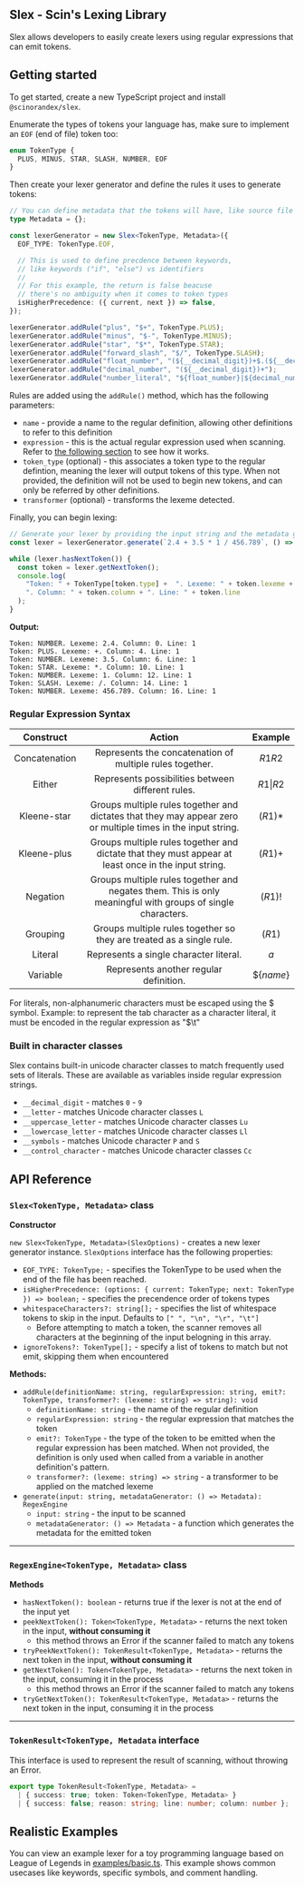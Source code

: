 ## Slex - Scin's Lexing Library

Slex allows developers to easily create lexers using regular expressions that can emit tokens.

## Getting started

To get started, create a new TypeScript project and install `@scinorandex/slex`.

Enumerate the types of tokens your language has, make sure to implement an `EOF` (end of file) token too: 

```ts
enum TokenType {
  PLUS, MINUS, STAR, SLASH, NUMBER, EOF
}
```

Then create your lexer generator and define the rules it uses to generate tokens:

```ts
// You can define metadata that the tokens will have, like source file paths
type Metadata = {};

const lexerGenerator = new Slex<TokenType, Metadata>({
  EOF_TYPE: TokenType.EOF,

  // This is used to define precdence between keywords, 
  // like keywords ("if", "else") vs identifiers
  // 
  // For this example, the return is false beacuse 
  // there's no ambiguity when it comes to token types
  isHigherPrecedence: ({ current, next }) => false,
});

lexerGenerator.addRule("plus", "$+", TokenType.PLUS);
lexerGenerator.addRule("minus", "$-", TokenType.MINUS);
lexerGenerator.addRule("star", "$*", TokenType.STAR);
lexerGenerator.addRule("forward_slash", "$/", TokenType.SLASH);
lexerGenerator.addRule("float_number", "(${__decimal_digit})+$.(${__decimal_digit})+");
lexerGenerator.addRule("decimal_number", "(${__decimal_digit})+");
lexerGenerator.addRule("number_literal", "${float_number}|${decimal_number}", TokenType.NUMBER);
```

Rules are added using the `addRule()` method, which has the following parameters:
 - `name` - provide a name to the regular definition, allowing other definitions to refer to this definition
 - `expression` - this is the actual regular expression used when scanning. Refer to [the following section](#regular-expression-syntax) to see how it works.
 - `token_type` (optional) - this associates a token type to the regular defintion, meaning the lexer will output tokens of this type. When not provided, the definition will not be used to begin new tokens, and can only be referred by other definitions.
 - `transformer` (optional) - transforms the lexeme detected.

Finally, you can begin lexing:

```ts
// Generate your lexer by providing the input string and the metadata generator
const lexer = lexerGenerator.generate(`2.4 + 3.5 * 1 / 456.789`, () => ({}));

while (lexer.hasNextToken()) {
  const token = lexer.getNextToken();
  console.log(
    "Token: " + TokenType[token.type] +  ". Lexeme: " + token.lexeme + 
    ". Column: " + token.column + ". Line: " + token.line
  );
}
```

**Output:**

```
Token: NUMBER. Lexeme: 2.4. Column: 0. Line: 1
Token: PLUS. Lexeme: +. Column: 4. Line: 1
Token: NUMBER. Lexeme: 3.5. Column: 6. Line: 1
Token: STAR. Lexeme: *. Column: 10. Line: 1
Token: NUMBER. Lexeme: 1. Column: 12. Line: 1
Token: SLASH. Lexeme: /. Column: 14. Line: 1
Token: NUMBER. Lexeme: 456.789. Column: 16. Line: 1
```

### Regular Expression Syntax

|   Construct   |                                                    Action                                                    |   Example    |
| :-----------: | :----------------------------------------------------------------------------------------------------------: | :----------: |
| Concatenation |                           Represents the concatenation of multiple rules together.                           |    $R1R2$    |
|    Either     |                              Represents possibilities between different rules.                               |  $R1 \| R2$  |
|  Kleene-star  | Groups multiple rules together and dictates that they may appear zero or multiple times in the input string. |   $(R1)*$    |
|  Kleene-plus  |     Groups multiple rules together and dictate that they must appear at least once in the input string.      |   $(R1)+$    |
|   Negation    |  Groups multiple rules together and negates them. This is only meaningful with groups of single characters.  |   $(R1)!$    |
|   Grouping    |                     Groups multiple rules together so they are treated as a single rule.                     |    $(R1)$    |
|    Literal    |                                    Represents a single character literal.                                    |     $a$      |
|   Variable    |                                    Represents another regular definition.                                    | $\$\{name\}$ |

For literals, non-alphanumeric characters must be escaped using the $ symbol. Example: to represent the tab character as a character literal, it must be encoded in the regular expression as "$\t"


### Built in character classes

Slex contains built-in unicode character classes to match frequently used sets of literals. These are available as variables inside regular expression strings.

 - `__decimal_digit` - matches `0` - `9`
 - `__letter` - matches Unicode character classes `L`
 - `__uppercase_letter` - matches Unicode character classes `Lu`
 - `__lowercase_letter` - matches Unicode character classes `Ll`
 - `__symbols` - matches Unicode character `P` and `S`
 - `__control_character` - matches Unicode character classes `Cc`

## API Reference

### `Slex<TokenType, Metadata>` class

**Constructor**

`new Slex<TokenType, Metadata>(SlexOptions)` - creates a new lexer generator instance. `SlexOptions` interface has the following properties:
 - `EOF_TYPE: TokenType;` - specifies the TokenType to be used when the end of the file has been reached.
 - `isHigherPrecedence: (options: { current: TokenType; next: TokenType }) => boolean;` - specifies the precendence order of tokens types
 - `whitespaceCharacters?: string[];` - specifies the list of whitespace tokens to skip in the input. Defaults to `[" ", "\n", "\r", "\t"]`
   -  Before attempting to match a token, the scanner removes all characters at the beginning of the input belogning in this array. 
 - `ignoreTokens?: TokenType[];` - specify a list of tokens to match but not emit, skipping them when encountered

**Methods:**

 - `addRule(definitionName: string, regularExpression: string, emit?: TokenType, transformer?: (lexeme: string) => string): void`
   -  `definitionName: string` - the name of the regular definition
   -  `regularExpression: string` - the regular expression that matches the token
   -  `emit?: TokenType` - the type of the token to be emitted when the regular expression has been matched. When not provided, the definition is only used when called from a variable in another definition's pattern.
   -  `transformer?: (lexeme: string) => string` - a transformer to be applied on the matched lexeme
-  `generate(input: string, metadataGenerator: () => Metadata): RegexEngine`
   -  `input: string` - the input to be scanned
   -  `metadataGenerator: () => Metadata` - a function which generates the metadata for the emitted token

---

### `RegexEngine<TokenType, Metadata>` class

**Methods**

 - `hasNextToken(): boolean` - returns true if the lexer is not at the end of the input yet
 - `peekNextToken(): Token<TokenType, Metadata>` - returns the next token in the input, **without consuming it**
   - this method throws an Error if the scanner failed to match any tokens
 - `tryPeekNextToken(): TokenResult<TokenType, Metadata>` - returns the next token in the input, **without consuming it**
 - `getNextToken(): Token<TokenType, Metadata>` - returns the next token in the input, consuming it in the process
   - this method throws an Error if the scanner failed to match any tokens
 - `tryGetNextToken(): TokenResult<TokenType, Metadata>` - returns the next token in the input, consuming it in the process

---

### `TokenResult<TokenType, Metadata` interface

This interface is used to represent the result of scanning, without throwing an Error.

```ts
export type TokenResult<TokenType, Metadata> =
  | { success: true; token: Token<TokenType, Metadata> }
  | { success: false; reason: string; line: number; column: number };
```

## Realistic Examples

You can view an example lexer for a toy programming language based on League of Legends in [examples/basic.ts](./examples/basic.ts). This example shows common usecases like keywords, specific symbols, and comment handling.